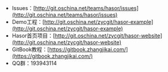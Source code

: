 * Issues：[http://git.oschina.net/teams/hasor/issues](http://git.oschina.net/teams/hasor/issues)
* Demo工程：[http://git.oschina.net/zycgit/hasor-example](http://git.oschina.net/zycgit/hasor-example)
* Hasor首页项目：[http://git.oschina.net/zycgit/hasor-website](http://git.oschina.net/zycgit/hasor-website)
* GitBook教程：[https://gitbook.zhangjikai.com/](https://gitbook.zhangjikai.com/)
* QQ群：193943114